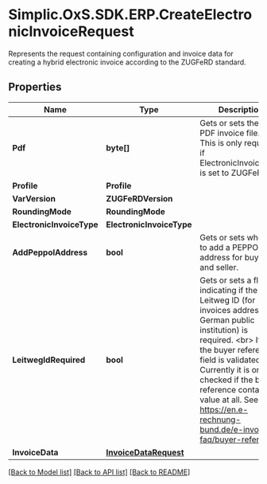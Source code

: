# Simplic.OxS.SDK.ERP.CreateElectronicInvoiceRequest
Represents the request containing configuration and invoice data for creating a hybrid electronic invoice according to the ZUGFeRD standard.

## Properties

Name | Type | Description | Notes
------------ | ------------- | ------------- | -------------
**Pdf** | **byte[]** | Gets or sets the input PDF invoice file.  &lt;br&gt;  This is only required if ElectronicInvoiceType is set to ZUGFeRD.   | [optional] 
**Profile** | **Profile** |  | [optional] 
**VarVersion** | **ZUGFeRDVersion** |  | [optional] 
**RoundingMode** | **RoundingMode** |  | [optional] 
**ElectronicInvoiceType** | **ElectronicInvoiceType** |  | [optional] 
**AddPeppolAddress** | **bool** | Gets or sets whether to add a PEPPOL address for buyer and seller. | [optional] 
**LeitwegIdRequired** | **bool** | Gets or sets a flag indicating if the Leitweg ID (for invoices addressed to German public institution) is required.  &lt;br&gt;  If true the buyer reference field is validated. Currently it is only checked if the buyer reference contains a value at all.   See https://en.e-rechnung-bund.de/e-invoicing-faq/buyer-reference   | [optional] [default to false]
**InvoiceData** | [**InvoiceDataRequest**](InvoiceDataRequest.md) |  | [optional] 

[[Back to Model list]](../README.md#documentation-for-models) [[Back to API list]](../README.md#documentation-for-api-endpoints) [[Back to README]](../README.md)

